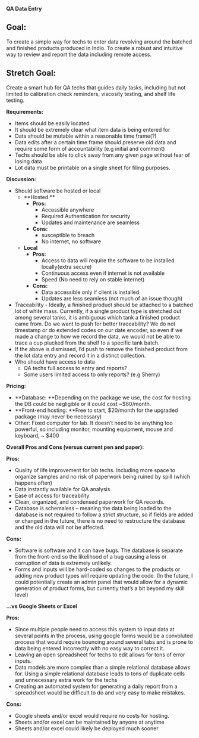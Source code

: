 
**QA Data Entry**

## Goal:
To create a simple way for techs to enter data revolving around the batched and finished products produced in Indio. To create a robust and intuitive way to review and report the data including remote access.

## Stretch Goal:
Create a smart hub for QA techs that guides daily tasks, including but not limited to calibration check reminders, viscosity testing, and shelf life testing.

**Requirements:**



* Items should be easily located
* It should be extremely clear what item data is being entered for
* Data should be mutable within a reasonable time frame(?)
* Data edits after a certain time frame should preserve old data and require some form of accountability (e.g initial and comment)
* Techs should be able to click away from any given page without fear of losing data
* Lot data must be printable on a single sheet for filing purposes.

**Discussion:**



* Should software be hosted or local
    * **Hosted **
        * **Pros:**
            * Accessible anywhere
            * Required Authentication for security
            * Updates and maintenance are seamless
        * **Cons:**
            * susceptible to breach
            * No internet, no software
    * **Local**
        * **Pros:**
            * Access to data will require the software to be installed locally(extra secure)
            * Continuous access even if internet is not available
            * Speed (No need to rely on stable internet)
        * **Cons:**
            * Data accessible only if client is installed
            * Updates are less seamless (not much of an issue though)
* Traceability - Ideally, a finished product should be attached to a batched lot of white mass. Currently, if a single product type is stretched out among several tanks, it is ambiguous which tank a finished product came from. Do we want to push for better traceability? We do not timestamp or do extended codes on our date encoder, so even if we made a change to how we record the data, we would not be able to trace a cup plucked from the shelf to a specific tank batch.
* If the above is dismissed, I’d push to remove the finished product from the lot data entry and record it in a distinct collection.
* Who should have access to data
    * QA techs full access to entry and reports?
    * Some users limited access to only reports? (e.g Sherry)

**Pricing:**



* **Database: **Depending on the package we use, the cost for hosting the DB could be negligible or it could cost ~$60/month.
* **Front-end hosting: **Free to start, $20/month for the upgraded package (may never be necessary)
* Other: Fixed computer for lab. It doesn’t need to be anything too powerful, so including monitor, mounting equipment, mouse and keyboard, ~ $400

**Overall Pros and Cons (versus current pen and paper):**

**Pros:**



* Quality of life improvement for lab techs. Including more space to organize samples and no risk of paperwork being ruined by spill (which happens often)
* Data instantly available for QA analysis
* Ease of access for traceability
* Clean, organized, and condensed paperwork for QA records.
* Database is schemaless – meaning the data being loaded to the database is not required to follow a strict structure, so if fields are added or changed in the future, there is no need to restructure the database and the old data will not be affected.

**Cons:**



* Software is software and it can have bugs. The database is separate from the front-end so the likelihood of a bug causing a loss or corruption of data is extremely unlikely.
* Forms and inputs will be hard-coded so changes to the products or adding new product types will require updating the code. (In the future, I could potentially create an admin panel that would allow for a dynamic generation of product forms, but currently that’s a bit beyond my skill level)

**…vs Google Sheets or Excel**

**Pros:**



* Since multiple people need to access this system to input data at several points in the process, using google forms would be a convoluted process that would require bouncing around several tabs and is prone to data being entered incorrectly with no easy way to correct it.
* Leaving an open spreadsheet for techs to edit allows for tons of error inputs.
* Data models are more complex than a simple relational database allows for. Using a simple relational database leads to tons of duplicate cells and unnecessary extra work for the techs
* Creating an automated system for generating a daily report from a spreadsheet would be difficult to do and very easy to make mistakes.

**Cons:**



* Google sheets and/or excel would require no costs for hosting.
* Sheets and/or excel can be maintained by anyone at anytime
* Sheets and/or excel could likely be deployed much sooner

	
